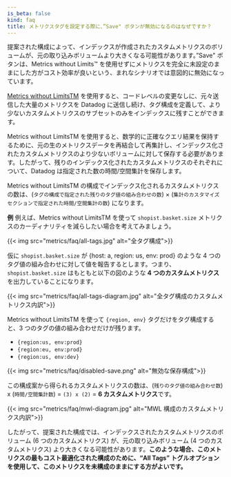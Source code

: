 ```yaml
---
is_beta: false
kind: faq
title: メトリクスタグを設定する際に、”Save" ボタンが無効になるのはなぜですか？
---
```

提案された構成によって、インデックスが作成されたカスタムメトリクスのボリュームが、元の取り込みボリュームより大きくなる可能性があります。”Save" ボタンは、Metrics without Limits™ を使用せずにメトリクスを完全に未設定のままにした方がコスト効率が良いという、まれなシナリオでは意図的に無効になっています。

[Metrics without LimitsTM][1] を使用すると、コードレベルの変更なしに、元々送信した大量のメトリクスを Datadog に送信し続け、タグ構成を定義して、より少ないカスタムメトリクスのサブセットのみをインデックスに残すことができます。

Metrics without LimitsTM を使用すると、数学的に正確なクエリ結果を保持するために、元の生のメトリクスデータを再結合して再集計し、インデックス化されたカスタムメトリクスのより少ないボリュームに対して保存する必要があります。したがって、残りのインデックス化されたカスタムメトリクスのそれぞれについて、Datadog は指定された数の時間/空間集計を保存します。

Metrics without LimitsTM の構成でインデックス化されるカスタムメトリクスの数は、(`タグの構成で指定された残りのタグ値の組み合わせの数`) × (`集計のカスタマイズセクションで指定された時間/空間集計の数`) になります。

**例**
例えば、Metrics without LimitsTM を使って `shopist.basket.size` メトリクスのカーディナリティを減らしたい場合を考えてみましょう。

{{< img src="metrics/faq/all-tags.jpg" alt="全タグ構成">}}

仮に `shopist.basket.size` が {host: a, region: us, env: prod} のような 4 つのタグ値の組み合わせに対して値を報告するとします。つまり、`shopist.basket.size` はもともと以下の図のような **4 つのカスタムメトリクス**を出力していることになります。

{{< img src="metrics/faq/all-tags-diagram.jpg" alt="全タグ構成のカスタムメトリクス内訳">}}

Metrics without LimitsTM を使って `{region, env}` タグだけをタグ構成すると、3 つのタグの値の組み合わせだけが残ります。
* `{region:us, env:prod}`
* `{region:eu, env:prod}`
* `{region:us, env:dev}`

{{< img src="metrics/faq/disabled-save.png" alt="無効な保存構成">}}

この構成案から得られるカスタムメトリクスの数は、(`残りのタグ値の組み合わせ数`) x (`時間/空間集計数`) = `(3) x (2)` = **6 カスタムメトリクス**です。

{{< img src="metrics/faq/mwl-diagram.jpg" alt="MWL 構成のカスタムメトリクス内訳">}}

したがって、提案された構成では、インデックスされたカスタムメトリクスのボリューム (6 つのカスタムメトリクス) が、元の取り込みボリューム (4 つのカスタムメトリクス) より大きくなる可能性があります。**このような場合、このメトリクスの最もコスト最適化された構成のために、“All Tags” トグルオプションを使用して、このメトリクスを未構成のままにする方がよいです。**

[1]: /ja/metrics/metrics-without-limits/